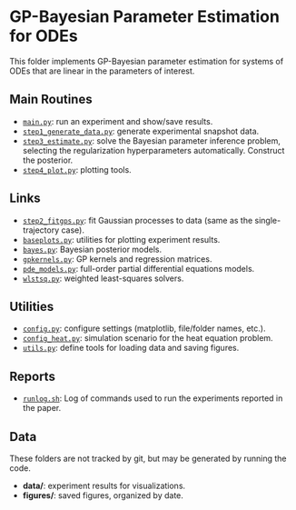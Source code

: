 # GP-Bayesian Parameter Estimation for ODEs

This folder implements GP-Bayesian parameter estimation for systems of ODEs that are linear in the parameters of interest.

## Main Routines

- [`main.py`](./main.py): run an experiment and show/save results.
- [`step1_generate_data.py`](./step1_generate_data.py): generate experimental snapshot data.
- [`step3_estimate.py`](./step3_estimate.py): solve the Bayesian parameter inference problem, selecting the regularization hyperparameters automatically. Construct the posterior.
- [`step4_plot.py`](./step4_plot.py): plotting tools.

## Links

- [`step2_fitgps.py`](./step2_fitgps.py): fit Gaussian processes to data (same as the single-trajectory case).
- [`baseplots.py`](../codebase/baseplots.py): utilities for plotting experiment results.
- [`bayes.py`](../codebase/bayes.py): Bayesian posterior models.
- [`gpkernels.py`](../codebase/gpkernels.py): GP kernels and regression matrices.
- [`pde_models.py`](../models/pde_models.py): full-order partial differential equations models.
- [`wlstsq.py`](../codebase/wlstsq.py): weighted least-squares solvers.

## Utilities

- [`config.py`](./config.py): configure settings (matplotlib, file/folder names, etc.).
- [`config_heat.py`](./config_heat.py): simulation scenario for the heat equation problem.
- [`utils.py`](./utils.py): define tools for loading data and saving figures.

## Reports

- [`runlog.sh`](./runlog.sh): Log of commands used to run the experiments reported in the paper.

## Data

These folders are not tracked by git, but may be generated by running the code.

- **data/**: experiment results for visualizations.
- **figures/**: saved figures, organized by date.
